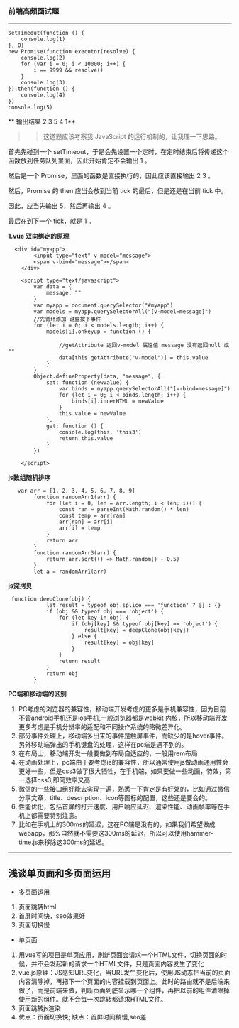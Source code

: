 ### 前端高频面试题
***
```
setTimeout(function () {
    console.log(1)
}, 0)
new Promise(function executor(resolve) {
    console.log(2)
    for (var i = 0; i < 10000; i++) {
        i == 9999 && resolve()
    }
    console.log(3)
}).then(function () {
    console.log(4)
})
console.log(5)
```
** 输出结果 2 3 5 4 1**
>> 这道题应该考察我 JavaScript 的运行机制的，让我理一下思路。

首先先碰到一个 setTimeout，于是会先设置一个定时，在定时结束后将传递这个函数放到任务队列里面，因此开始肯定不会输出 1 。

然后是一个 Promise，里面的函数是直接执行的，因此应该直接输出 2 3 。

然后，Promise 的 then 应当会放到当前 tick 的最后，但是还是在当前 tick 中。

因此，应当先输出 5，然后再输出 4 。

最后在到下一个 tick，就是 1 。
 
**1.vue 双向绑定的原理**

```
  <div id="myapp">
        <input type="text" v-model="message">
        <span v-bind="message"></span>
    </div>
  
    <script type="text/javascript">
        var data = {
            message: ""
        }
        var myapp = document.querySelector("#myapp")
        var models = myapp.querySelectorAll("[v-model=message]")
        //先循环添加 键盘按下事件
        for (let i = 0; i < models.length; i++) {
            models[i].onkeyup = function () {

                //getAttribute 返回v-model 属性值 message 没有返回null 或 ""
                data[this.getAttribute("v-model")] = this.value
            }
        }
        Object.defineProperty(data, "message", {
            set: function (newValue) {
                var binds = myapp.querySelectorAll("[v-bind=message]")
                for (let i = 0; i < binds.length; i++) {
                    binds[i].innerHTML = newValue
                }
                this.value = newValue
            },
            get: function () {
                console.log(this, 'this3')
                return this.value
            }
        })
      
    </script>

```
**js数组随机排序**
```
   var arr = [1, 2, 3, 4, 5, 6, 7, 8, 9]
        function randomArr1(arr) {
            for (let i = 0, len = arr.length; i < len; i++) {
                const ran = parseInt(Math.random() * len)
                const temp = arr[ran]
                arr[ran] = arr[i]
                arr[i] = temp
            }
            return arr
        }
        function randomArr3(arr) {
            return arr.sort(() => Math.random() - 0.5)
        }
        let a = randomArr1(arr)
```
**js深拷贝**
```
 function deepClone(obj) {
            let result = typeof obj.splice === 'function' ? [] : {}
            if (obj && typeof obj === 'object') {
                for (let key in obj) {
                    if (obj[key] && typeof obj[key] == 'object') {
                        result[key] = deepClone(obj[key])
                    } else {
                        result[key] = obj[key]
                    }
                }
                return result
            }
            return obj
        }
```
**PC端和移动端的区别**
1. PC考虑的浏览器的兼容性，移动端开发考虑的更多是手机兼容性，因为目前不管android手机还是ios手机,一般浏览器都是webkit 内核，所以移动端开发更多考虑是手机分辨率的适配和不同操作系统的略微差异化。
2. 部分事件处理上，移动端多出来的事件是触屏事件，而缺少的是hover事件。另外移动端弹出的手机键盘的处理，这样在pc端是遇不到的。
3. 在布局上，移动端开发一般要做到布局自适应的，一般用rem布局
4. 在动画处理上，pc端由于要考虑ie的兼容性，所以通常使用js做动画通用性会更好一些，但是css3做了很大牺牲，在手机端，如果要做一些动画，特效，第一选择css3,即简效率又高
5. 微信的一些接口组好能去实现一遍，熟悉一下肯定是有好处的，比如通过微信分享文章，title、description、icon等图标的配置，这些还是要会的。
6. 性能优化，包括首屏的打开速度、用户响应延迟、渲染性能、动画帧率等在手机上都需要特别注意。
7. 比如在手机上的300ms的延迟，这在PC端是没有的，如果我们希望做成webapp，那么自然就不需要这300ms的延迟，所以可以使用hammer-time.js来移除这300ms的延迟。
---
**浅谈单页面和多页面运用**
---
+ 多页面运用
1. 页面跳转html
2. 首屏时间快，seo效果好
3. 页面切换慢
+ 单页面
1. 用vue写的项目是单页应用，刷新页面会请求一个HTML文件，切换页面的时候，并不会发起新的请求一个HTML文件，只是页面内容发生了变化 
2. vue.js原理：JS感知URL变化，当URL发生变化后，使用JS动态把当前的页面内容清除掉，再把下一个页面的内容挂载到页面上。此时的路由就不是后端来做了，而是前端来做，判断页面到底显示哪一个组件，再把以前的组件清除掉使用新的组件。就不会每一次跳转都请求HTML文件。 
3. 页面跳转js渲染
4. 优点：页面切换快; 缺点：首屏时间稍慢,seo差

